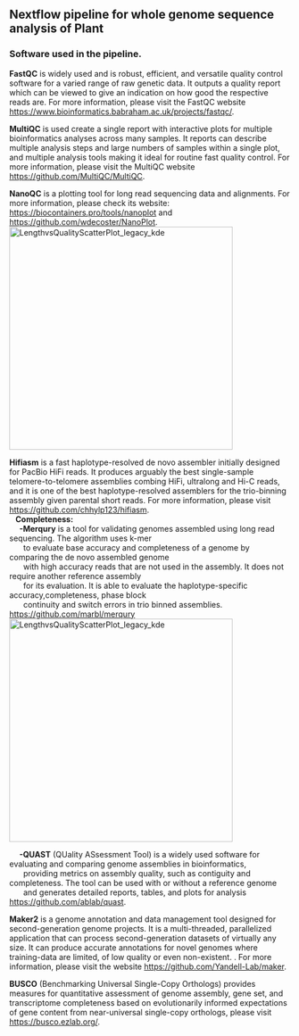 <h2>Nextflow pipeline for whole genome sequence analysis of Plant </h2>

<h3>Software used in the pipeline.</h3>

**FastQC** is widely used and is robust, efficient, and versatile quality control software for a varied range of raw genetic data. It outputs a quality report which can be viewed to give an indication on how good the respective reads are. For more information, please visit the FastQC website https://www.bioinformatics.babraham.ac.uk/projects/fastqc/.

**MultiQC** is used create a single report with interactive plots for multiple bioinformatics analyses across many samples. It reports can describe multiple analysis steps and large numbers of samples within a single plot, and multiple analysis tools making it ideal for routine fast quality control. For more information, please visit the MultiQC website https://github.com/MultiQC/MultiQC.

**NanoQC** is a plotting tool for long read sequencing data and alignments. For more information, please check its website: https://biocontainers.pro/tools/nanoplot and https://github.com/wdecoster/NanoPlot. <br>
<img width="400" height="400" alt="LengthvsQualityScatterPlot_legacy_kde" src="https://github.com/user-attachments/assets/1bcb8557-c3c7-451b-a7db-7ea96fab3aa5" />

**Hifiasm** 
is a fast haplotype-resolved de novo assembler initially designed for PacBio HiFi reads. It produces arguably the best single-sample telomere-to-telomere assemblies combing HiFi, ultralong and Hi-C reads, and it is one of the best haplotype-resolved assemblers for the trio-binning assembly given parental short reads. For more information, please visit https://github.com/chhylp123/hifiasm. <br> 
&ensp; **Completeness:** <br>
  &emsp; **-Merqury** is a tool for validating genomes assembled using long read sequencing. The algorithm uses k-mer<br> &emsp; &ensp;to evaluate base accuracy and completeness of a genome by comparing the de novo assembled genome <br> &emsp; &ensp;with high accuracy reads that are not used in the assembly. It does not require another reference assembly <br> &emsp; &ensp;for its evaluation. It is able to evaluate the haplotype-specific accuracy,completeness, phase block  <br>
  &emsp; &ensp;continuity and switch errors in trio binned assemblies. https://github.com/marbl/merqury <br>
  <img width="400" height="400" alt="LengthvsQualityScatterPlot_legacy_kde" src="https://github.com/user-attachments/assets/234120a5-6654-428a-b638-a9a43b229940" />

  
  &emsp; **-QUAST** (QUality ASsessment Tool) is a widely used software for evaluating and comparing genome assemblies in bioinformatics, <br>
  &emsp; &ensp;providing metrics on assembly quality, such as contiguity and completeness. The tool can be used with or without a reference genome <br>
  &emsp; &ensp;and generates detailed reports, tables, and plots for analysis https://github.com/ablab/quast.

**Maker2** 
is a genome annotation and data management tool designed for second-generation genome projects. It is a multi-threaded, parallelized application that can process second-generation datasets of virtually any size. It can produce accurate annotations for novel genomes where training-data are limited, of low quality or even non-existent. . For more information, please visit the website https://github.com/Yandell-Lab/maker.

**BUSCO**
 (Benchmarking Universal Single-Copy Orthologs) provides measures for quantitative assessment of genome assembly, gene set, and transcriptome completeness based on evolutionarily informed expectations of gene content from near-universal single-copy orthologs, please visit https://busco.ezlab.org/.


